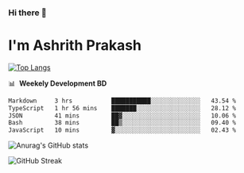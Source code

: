 ### Hi there 👋
# I'm Ashrith Prakash

[![Top Langs](https://github-readme-stats.vercel.app/api/top-langs/?username=xxcheckmatexx&count_private=true&include_all_commits=true&show_icons=true&line_height=20&title_color=FFFFFF&icon_color=FFFFFF&text_color=FFFFFF&bg_color=0D1117&langs_count=8)](https://github.com/anuraghazra/github-readme-stats)

📊 &nbsp;**Weekely Development BD**

<!--START_SECTION:waka-->

```txt
Markdown     3 hrs           ███████████░░░░░░░░░░░░░░   43.54 %
TypeScript   1 hr 56 mins    ███████░░░░░░░░░░░░░░░░░░   28.12 %
JSON         41 mins         ██▓░░░░░░░░░░░░░░░░░░░░░░   10.06 %
Bash         38 mins         ██▒░░░░░░░░░░░░░░░░░░░░░░   09.40 %
JavaScript   10 mins         ▓░░░░░░░░░░░░░░░░░░░░░░░░   02.43 %
```

<!--END_SECTION:waka-->

![Anurag's GitHub stats](https://github-readme-stats.vercel.app/api?username=xxcheckmatexx&count_private=true&show_icons=true&theme=merko)  

![GitHub Streak](http://github-readme-streak-stats.herokuapp.com?user=xxcheckmatexx&theme=merko&hide_border=true&date_format=M%20j%5B%2C%20Y%5D&fire=DD0E0B)
<br/>
